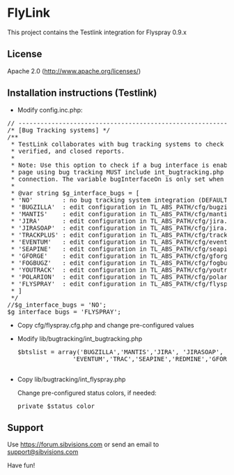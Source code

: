 FlyLink
=======

This project contains the Testlink integration for Flyspray 0.9.x

License
-------

Apache 2.0 (http://www.apache.org/licenses/)


Installation instructions (Testlink)
------------------------------------

* Modify config.inc.php:

<pre>
// ----------------------------------------------------------------------------
/* [Bug Tracking systems] */
/**
 * TestLink collaborates with bug tracking systems to check if displayed bugs resolved,
 * verified, and closed reports.
 *
 * Note: Use this option to check if a bug interface is enabled, if so every
 * page using bug tracking MUST include int_bugtracking.php to make the
 * connection. The variable bugInterfaceOn is only set when a connection is made
 *
 * @var string $g_interface_bugs = [
 * 'NO'        : no bug tracking system integration (DEFAULT)
 * 'BUGZILLA'  : edit configuration in TL_ABS_PATH/cfg/bugzilla.cfg.php
 * 'MANTIS'    : edit configuration in TL_ABS_PATH/cfg/mantis.cfg.php
 * 'JIRA'      : edit configuration in TL_ABS_PATH/cfg/jira.cfg.php
 * 'JIRASOAP'  : edit configuration in TL_ABS_PATH/cfg/jira.cfg.php
 * 'TRACKPLUS' : edit configuration in TL_ABS_PATH/cfg/trackplus.cfg.php
 * 'EVENTUM'   : edit configuration in TL_ABS_PATH/cfg/eventum.cfg.php
 * 'SEAPINE'   : edit configuration in TL_ABS_PATH/cfg/seapine.cfg.php
 * 'GFORGE'    : edit configuration in TL_ABS_PATH/cfg/gforge.cfg.php
 * 'FOGBUGZ'   : edit configuration in TL_ABS_PATH/cfg/fogbugz.cfg.php
 * 'YOUTRACK'  : edit configuration in TL_ABS_PATH/cfg/youtrack.cfg.php
 * 'POLARION'  : edit configuration in TL_ABS_PATH/cfg/polarion.cfg.php
 * 'FLYSPRAY'  : edit configuration in TL_ABS_PATH/cfg/flyspray.cfg.php
 * ]
 */
//$g_interface_bugs = 'NO';
$g_interface_bugs = 'FLYSPRAY';</pre>

* Copy cfg/flyspray.cfg.php and change pre-configured values
* Modify lib/bugtracking/int_bugtracking.php

  <pre>
  $btslist = array('BUGZILLA','MANTIS','JIRA', 'JIRASOAP', 'TRACKPLUS','POLARION',
  		    	 'EVENTUM','TRAC','SEAPINE','REDMINE','GFORGE','FOGBUGZ','YOUTRACK', 'FLYSPRAY');

  </pre>

* Copy lib/bugtracking/int_flyspray.php

  Change pre-configured status colors, if needed:

  <pre>private $status_color</pre>


Support
-------

Use https://forum.sibvisions.com or send an email to support@sibvisions.com



Have fun!
